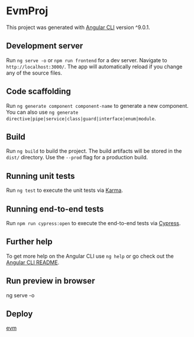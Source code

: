# EvmProj

This project was generated with [Angular CLI](https://github.com/angular/angular-cli) version ^9.0.1.

## Development server

Run `ng serve -o` or `npm run frontend` for a dev server. Navigate to `http://localhost:3000/`. The app will automatically reload if you change any of the source files.

## Code scaffolding

Run `ng generate component component-name` to generate a new component. You can also use `ng generate directive|pipe|service|class|guard|interface|enum|module`.

## Build

Run `ng build` to build the project. The build artifacts will be stored in the `dist/` directory. Use the `--prod` flag for a production build.

## Running unit tests

Run `ng test` to execute the unit tests via [Karma](https://karma-runner.github.io).

## Running end-to-end tests

Run `npm run cypress:open` to execute the end-to-end tests via [Cypress](https://www.cypress.io).

## Further help

To get more help on the Angular CLI use `ng help` or go check out the [Angular CLI README](https://github.com/angular/angular-cli/blob/master/README.md).

## Run preview in browser
ng serve -o

## Deploy
[evm](https://evm-client.herokuapp.com/)